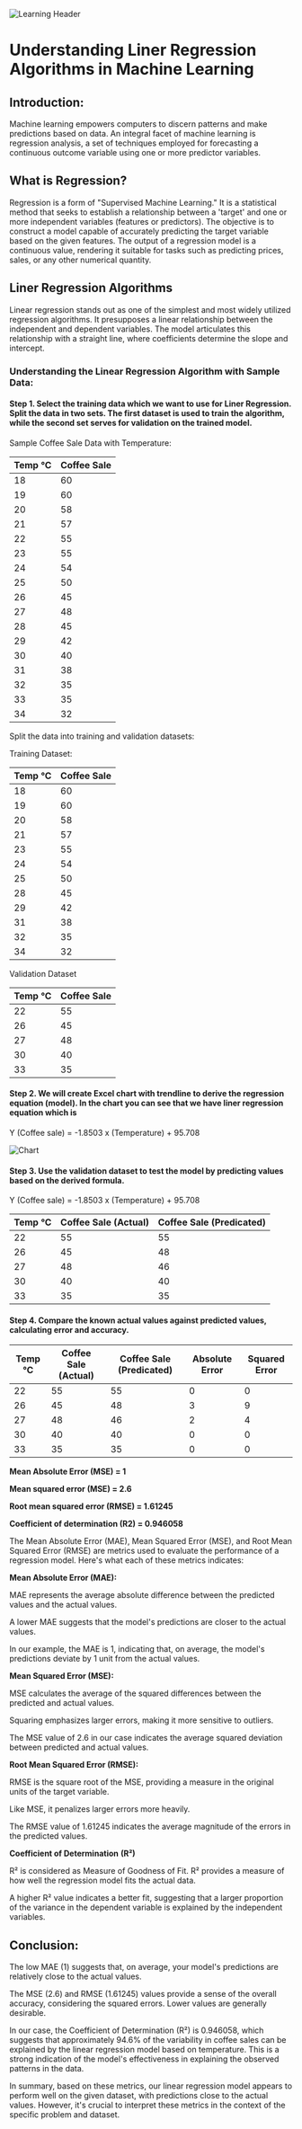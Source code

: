 ![Learning Header](/images/LearningHeader.png)

# Understanding Liner Regression Algorithms in Machine Learning

## Introduction:

Machine learning empowers computers to discern patterns and make predictions based on data. An integral facet of machine learning is regression analysis, a set of techniques employed for forecasting a continuous outcome variable using one or more predictor variables.

## What is Regression?

Regression is a form of "Supervised Machine Learning." It is a statistical method that seeks to establish a relationship between a 'target' and one or more independent variables (features or predictors). The objective is to construct a model capable of accurately predicting the target variable based on the given features. The output of a regression model is a continuous value, rendering it suitable for tasks such as predicting prices, sales, or any other numerical quantity.

## Liner Regression Algorithms

Linear regression stands out as one of the simplest and most widely utilized regression algorithms. It presupposes a linear relationship between the independent and dependent variables. The model articulates this relationship with a straight line, where coefficients determine the slope and intercept.

### Understanding the Linear Regression Algorithm with Sample Data:

#### Step 1. Select the training data which we want to use for Liner Regression. Split the data in two sets. The first dataset is used to train the algorithm, while the second set serves for validation on the trained model.

Sample Coffee Sale Data with Temperature:

| **Temp** °C | **Coffee Sale** |
| --- | --- |
| 18 | 60 |
| 19 | 60 |
| 20 | 58 |
| 21 | 57 |
| 22 | 55 |
| 23 | 55 |
| 24 | 54 |
| 25 | 50 |
| 26 | 45 |
| 27 | 48 |
| 28 | 45 |
| 29 | 42 |
| 30 | 40 |
| 31 | 38 |
| 32 | 35 |
| 33 | 35 |
| 34 | 32 |


Split the data into training and validation datasets:

Training Dataset:

| **Temp °C** | **Coffee Sale** |
| --- | --- |
| 18 | 60 |
| 19 | 60 |
| 20 | 58 |
| 21 | 57 |
| 23 | 55 |
| 24 | 54 |
| 25 | 50 |
| 28 | 45 |
| 29 | 42 |
| 31 | 38 |
| 32 | 35 |
| 34 | 32 |

Validation Dataset

| **Temp °C** | **Coffee Sale** |
| --- | --- |
| 22 | 55 |
| 26 | 45 |
| 27 | 48 |
| 30 | 40 |
| 33 | 35 |

#### Step 2. We will create Excel chart with trendline to derive the regression equation (model). In the chart you can see that we have liner regression equation which is

Y (Coffee sale) = -1.8503 x (Temperature) + 95.708

![Chart](/images/LinerRegressionAlgorithms/LinerRegressionChart1.png)

#### Step 3. Use the validation dataset to test the model by predicting values based on the derived formula.

Y (Coffee sale) = -1.8503 x (Temperature) + 95.708

| **Temp °C** | **Coffee Sale (Actual)** | **Coffee Sale (Predicated)** |
| --- | --- | --- |
| 22 | 55 | 55 |
| 26 | 45 | 48 |
| 27 | 48 | 46 |
| 30 | 40 | 40 |
| 33 | 35 | 35 |

#### Step 4. Compare the known actual values against predicted values, calculating error and accuracy.

| **Temp °C** | **Coffee Sale (Actual)** | **Coffee Sale (Predicated)** | **Absolute Error** | **Squared Error** |
| --- | --- | --- | --- | --- |
| 22 | 55 | 55 | 0 | 0 |
| 26 | 45 | 48 | 3 | 9 |
| 27 | 48 | 46 | 2 | 4 |
| 30 | 40 | 40 | 0 | 0 |
| 33 | 35 | 35 | 0 | 0 |

**Mean Absolute Error (MSE) =  1**

**Mean squared error (MSE) = 2.6**

**Root mean squared error (RMSE) = 1.61245**

**Coefficient of determination (R2) = 0.946058**


The Mean Absolute Error (MAE), Mean Squared Error (MSE), and Root Mean Squared Error (RMSE) are metrics used to evaluate the performance of a regression model. Here's what each of these metrics indicates:

**Mean Absolute Error (MAE):**

MAE represents the average absolute difference between the predicted values and the actual values.

A lower MAE suggests that the model's predictions are closer to the actual values.

In our example, the MAE is 1, indicating that, on average, the model's predictions deviate by 1 unit from the actual values.

**Mean Squared Error (MSE):**

MSE calculates the average of the squared differences between the predicted and actual values.

Squaring emphasizes larger errors, making it more sensitive to outliers.

The MSE value of 2.6 in our case indicates the average squared deviation between predicted and actual values.

**Root Mean Squared Error (RMSE):**

RMSE is the square root of the MSE, providing a measure in the original units of the target variable.

Like MSE, it penalizes larger errors more heavily.

The RMSE value of 1.61245 indicates the average magnitude of the errors in the predicted values.

**Coefficient of Determination** **(****R²****)**

R² is considered as Measure of Goodness of Fit. R² provides a measure of how well the regression model fits the actual data.

A higher R² value indicates a better fit, suggesting that a larger proportion of the variance in the dependent variable is explained by the independent variables.

## Conclusion:

The low MAE (1) suggests that, on average, your model's predictions are relatively close to the actual values.

The MSE (2.6) and RMSE (1.61245) values provide a sense of the overall accuracy, considering the squared errors. Lower values are generally desirable.

In our case, the Coefficient of Determination (R²) is 0.946058, which suggests that approximately 94.6% of the variability in coffee sales can be explained by the linear regression model based on temperature. This is a strong indication of the model's effectiveness in explaining the observed patterns in the data.

In summary, based on these metrics, our linear regression model appears to perform well on the given dataset, with predictions close to the actual values. However, it's crucial to interpret these metrics in the context of the specific problem and dataset.
